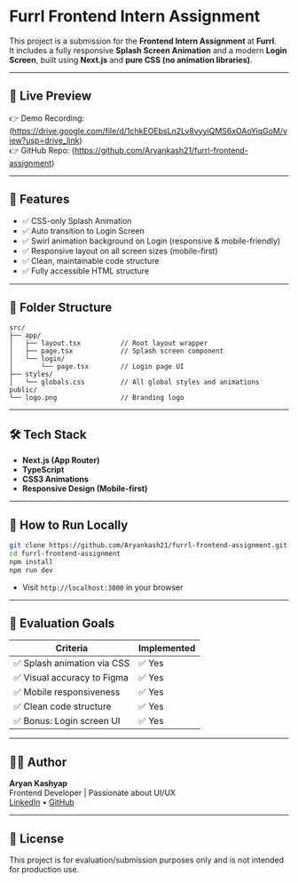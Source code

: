 # Furrl Frontend Intern Assignment

This project is a submission for the **Frontend Intern Assignment** at **Furrl**.  
It includes a fully responsive **Splash Screen Animation** and a modern **Login Screen**, built using **Next.js** and **pure CSS (no animation libraries)**.

---

## 🚀 Live Preview

👉 Demo Recording: (https://drive.google.com/file/d/1chkEOEbsLn2Lv8vyyiQMS6xOAoYiqGoM/view?usp=drive_link)  
👉 GitHub Repo: (https://github.com/Aryankash21/furrl-frontend-assignment)

---

## 🧩 Features

- ✅ CSS-only Splash Animation
- ✅ Auto transition to Login Screen
- ✅ Swirl animation background on Login (responsive & mobile-friendly)
- ✅ Responsive layout on all screen sizes (mobile-first)
- ✅ Clean, maintainable code structure
- ✅ Fully accessible HTML structure

---

## 📂 Folder Structure

```
src/
├── app/
│   ├── layout.tsx          // Root layout wrapper
│   ├── page.tsx            // Splash screen component
│   └── login/
│       └── page.tsx        // Login page UI
├── styles/
│   └── globals.css         // All global styles and animations
public/
└── logo.png                // Branding logo
```

---

## 🛠️ Tech Stack

- **Next.js (App Router)**
- **TypeScript**
- **CSS3 Animations**
- **Responsive Design (Mobile-first)**

---

## 🧪 How to Run Locally

```bash
git clone https://github.com/Aryankash21/furrl-frontend-assignment.git
cd furrl-frontend-assignment
npm install
npm run dev
```

- Visit `http://localhost:3000` in your browser

---

## 🎯 Evaluation Goals

| Criteria                        | Implemented |
|--------------------------------|-------------|
| ✅ Splash animation via CSS     | ✅ Yes       |
| ✅ Visual accuracy to Figma     | ✅ Yes       |
| ✅ Mobile responsiveness        | ✅ Yes       |
| ✅ Clean code structure         | ✅ Yes       |
| ✅ Bonus: Login screen UI       | ✅ Yes       |

---

## 🙋‍♂️ Author

**Aryan Kashyap**  
Frontend Developer | Passionate about UI/UX  
[LinkedIn]([https://linkedin.com/in/aryankash21](https://www.linkedin.com/in/aryan-kashyap-1953a3275/)) • [GitHub](https://github.com/Aryankash21)

---

## 📄 License

This project is for evaluation/submission purposes only and is not intended for production use.
